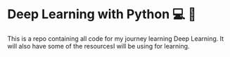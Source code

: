 # Deep Learning with Python 💻 🥊
This is a repo containing all code for my journey learning Deep Learning. It will also have some of the resourcesI will be using for learning.